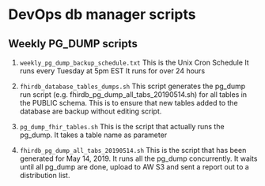 # DevOps db manager scripts

## Weekly PG_DUMP scripts
1. `weekly_pg_dump_backup_schedule.txt`
   This is the Unix Cron Schedule
   It runs every Tuesday at 5pm EST
   It runs for over 24 hours
   
2. `fhirdb_database_tables_dumps.sh`
   This script generates the pg_dump run script (e.g. fhirdb_pg_dump_all_tabs_20190514.sh) for all tables in the PUBLIC schema.
   This is to ensure that new tables added to the database are backup without editing script.

3. `pg_dump_fhir_tables.sh`
   This is the script that actually runs the pg_dump. 
   It takes a table name as parameter
   
4. `fhirdb_pg_dump_all_tabs_20190514.sh`
   This is the script that has been generated for May 14, 2019.
   It runs all the pg_dump concurrently.
   It waits until all pg_dump are done, upload to AW S3 and sent a report out to a distribution list.
   
